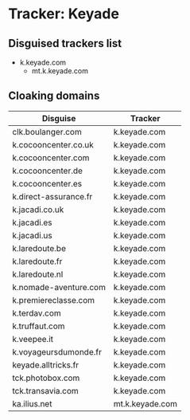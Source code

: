# Tracker: Keyade

## Disguised trackers list

* k.keyade.com
    * mt.k.keyade.com

## Cloaking domains

| Disguise | Tracker |
| ---- | ---- |
| clk.boulanger.com | k.keyade.com |
| k.cocooncenter.co.uk | k.keyade.com |
| k.cocooncenter.com | k.keyade.com |
| k.cocooncenter.de | k.keyade.com |
| k.cocooncenter.es | k.keyade.com |
| k.direct-assurance.fr | k.keyade.com |
| k.jacadi.co.uk | k.keyade.com |
| k.jacadi.es | k.keyade.com |
| k.jacadi.us | k.keyade.com |
| k.laredoute.be | k.keyade.com |
| k.laredoute.fr | k.keyade.com |
| k.laredoute.nl | k.keyade.com |
| k.nomade-aventure.com | k.keyade.com |
| k.premiereclasse.com | k.keyade.com |
| k.terdav.com | k.keyade.com |
| k.truffaut.com | k.keyade.com |
| k.veepee.it | k.keyade.com |
| k.voyageursdumonde.fr | k.keyade.com |
| keyade.alltricks.fr | k.keyade.com |
| tck.photobox.com | k.keyade.com |
| tck.transavia.com | k.keyade.com |
| ka.ilius.net | mt.k.keyade.com |
